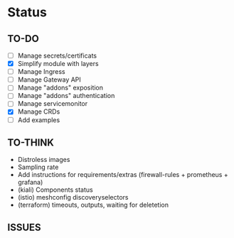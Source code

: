 # Status

## TO-DO 
- [ ] Manage secrets/certificats
- [x] Simplify module with layers
- [ ] Manage Ingress
- [ ] Manage Gateway API
- [ ] Manage "addons" exposition
- [ ] Manage "addons" authentication
- [ ] Manage servicemonitor
- [x] Manage CRDs
- [ ] Add examples

## TO-THINK
- Distroless images
- Sampling rate
- Add instructions for requirements/extras (firewall-rules + prometheus + grafana)
- (kiali) Components status
- (istio) meshconfig discoveryselectors
- (terraform) timeouts, outputs, waiting for deletetion


## ISSUES
